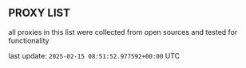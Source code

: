 ## PROXY LIST

all proxies in this list were collected from open sources and tested for functionality

last update: `2025-02-15 08:51:52.977592+00:00` UTC